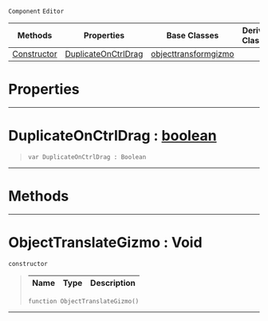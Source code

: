  `Component` `Editor`



|Methods|Properties|Base Classes|Derived Classes|
|---|---|---|---|
|[ Constructor](https://github.com/PlasmaEngine/PlasmaDocs/tree/master/docs/C%2B%2B/code_reference/class_reference/objecttranslategizmo.markdown#objecttranslategizmo-voi)|[ DuplicateOnCtrlDrag](https://github.com/PlasmaEngine/PlasmaDocs/tree/master/docs/C%2B%2B/code_reference/class_reference/objecttranslategizmo.markdown#duplicateonctrldrag-plasma)|[objecttransformgizmo](https://github.com/PlasmaEngine/PlasmaDocs/tree/master/docs/C%2B%2B/code_reference/class_reference/objecttransformgizmo.markdown)| |


 #  Properties


---  
 #  DuplicateOnCtrlDrag : [boolean](https://github.com/PlasmaEngine/PlasmaDocs/tree/master/docs/C%2B%2B/code_reference/lightning_base_types/boolean.markdown)

> 
> ``` lang=cpp, name=Lightning
> var DuplicateOnCtrlDrag : Boolean


---  
 #  Methods


---  
 #  ObjectTranslateGizmo : Void

 `constructor`

> 
> |Name|Type|Description|
> |---|---|---|
> ``` lang=cpp, name=Lightning
> function ObjectTranslateGizmo()
> ``` 


---  
 

 